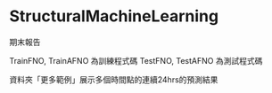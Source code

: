 # StructuralMachineLearning
期末報告

TrainFNO, TrainAFNO 為訓練程式碼
TestFNO, TestAFNO 為測試程式碼

資料夾「更多範例」展示多個時間點的連續24hrs的預測結果
